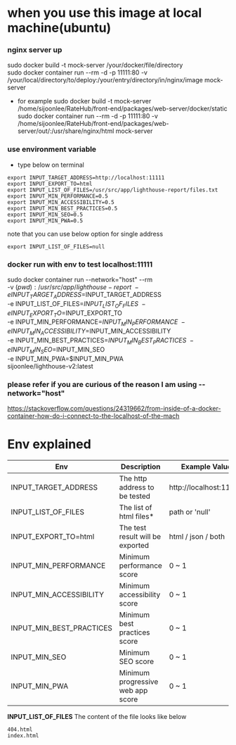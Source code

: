 # when you use this image at local machine(ubuntu)

### nginx server up
sudo docker build -t mock-server /your/docker/file/directory  
sudo docker container run --rm -d -p 11111:80 -v /your/local/directory/to/deploy:/your/entry/directory/in/nginx/image mock-server 

- for example
sudo docker build -t mock-server /home/sijoonlee/RateHub/front-end/packages/web-server/docker/static
sudo docker container run --rm -d -p 11111:80 -v /home/sijoonlee/RateHub/front-end/packages/web-server/out/:/usr/share/nginx/html mock-server

### use environment variable
- type below on terminal
```
export INPUT_TARGET_ADDRESS=http://localhost:11111
export INPUT_EXPORT_TO=html
export INPUT_LIST_OF_FILES=/usr/src/app/lighthouse-report/files.txt
export INPUT_MIN_PERFORMANCE=0.5
export INPUT_MIN_ACCESSIBILITY=0.5
export INPUT_MIN_BEST_PRACTICES=0.5
export INPUT_MIN_SEO=0.5
export INPUT_MIN_PWA=0.5
```

note that you can use below option for single address  
```
export INPUT_LIST_OF_FILES=null
```

### docker run with env to test localhost:11111
sudo docker container run --network="host" --rm \
-v $(pwd):/usr/src/app/lighthouse-report \
-e INPUT_TARGET_ADDRESS=$INPUT_TARGET_ADDRESS \
-e INPUT_LIST_OF_FILES=$INPUT_LIST_OF_FILES \
-e INPUT_EXPORT_TO=$INPUT_EXPORT_TO \
-e INPUT_MIN_PERFORMANCE=$INPUT_MIN_PERFORMANCE \
-e INPUT_MIN_ACCESSIBILITY=$INPUT_MIN_ACCESSIBILITY \
-e INPUT_MIN_BEST_PRACTICES=$INPUT_MIN_BEST_PRACTICES \
-e INPUT_MIN_SEO=$INPUT_MIN_SEO \
-e INPUT_MIN_PWA=$INPUT_MIN_PWA \
sijoonlee/lighthouse-v2:latest

### please refer if you are curious of the reason I am using --network="host"
https://stackoverflow.com/questions/24319662/from-inside-of-a-docker-container-how-do-i-connect-to-the-localhost-of-the-mach


# Env explained
|Env|Description|Example Value|
|------------------------|---------------------------------|----------------------|
|INPUT_TARGET_ADDRESS    |The http address to be tested    |http://localhost:11111|
|INPUT_LIST_OF_FILES     |The list of html files*          |path or 'null'        |
|INPUT_EXPORT_TO=html    |The test result will be exported |html / json / both    |
|INPUT_MIN_PERFORMANCE   |Minimum performance score        |0 ~ 1                 |
|INPUT_MIN_ACCESSIBILITY |Minimum accessibility score      |0 ~ 1                 |
|INPUT_MIN_BEST_PRACTICES|Minimum best practices score     |0 ~ 1                 |
|INPUT_MIN_SEO           |Minimum SEO score                |0 ~ 1                 |
|INPUT_MIN_PWA           |Minimum progressive web app score|0 ~ 1                 |

**INPUT_LIST_OF_FILES**
The content of the file looks like below
```
404.html
index.html
```